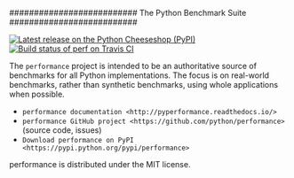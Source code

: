 ##########################
The Python Benchmark Suite
##########################

[![Latest release on the Python Cheeseshop (PyPI)](https://img.shields.io/pypi/v/performance.svg "Latest release on the Python Cheeseshop (PyPI)")](https://pypi.python.org/pypi/performance) [![Build status of perf on Travis CI](https://travis-ci.org/python/performance.svg?branch=master "Build status of perf on Travis CI")](https://travis-ci.org/python/performance)

The `performance` project is intended to be an authoritative source of benchmarks for all Python implementations. The focus is on real-world benchmarks, rather than synthetic benchmarks, using whole applications when possible.

- `performance documentation <http://pyperformance.readthedocs.io/>`
- `performance GitHub project <https://github.com/python/performance>`
  (source code, issues)
- `Download performance on PyPI <https://pypi.python.org/pypi/performance>`

performance is distributed under the MIT license.
